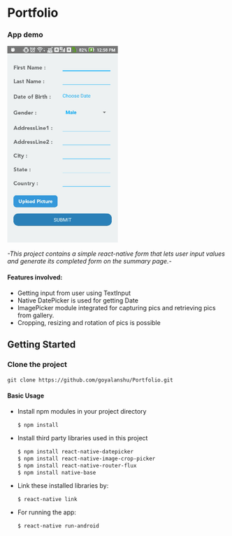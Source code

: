 # Portfolio

### App demo

<img src = "./demo.gif" />

*-This project contains a simple react-native form that lets user input values and generate its completed form on the summary page.-*

#### Features involved: 
* Getting input from user using TextInput
* Native DatePicker is used for getting Date
* ImagePicker module integrated for capturing pics and retrieving pics from gallery.
* Cropping, resizing and rotation of pics is possible

## Getting Started

### Clone the project
`git clone https://github.com/goyalanshu/Portfolio.git`

#### Basic Usage

* Install npm modules in your project directory

      $ npm install
      
* Install third party libraries used in this project

      $ npm install react-native-datepicker
      $ npm install react-native-image-crop-picker
      $ npm install react-native-router-flux
      $ npm install native-base
  
* Link these installed libraries by:

      $ react-native link
  
* For running the app: 

      $ react-native run-android
      
